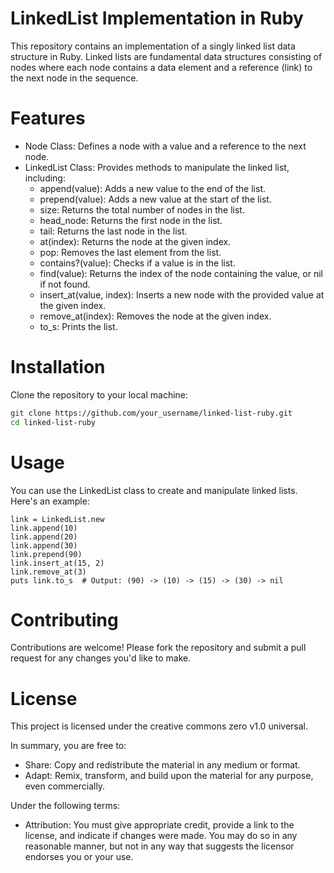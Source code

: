 # LinkedList Implementation in Ruby
This repository contains an implementation of a singly linked list data structure in Ruby. Linked lists are fundamental data structures consisting of nodes where each node contains a data element and a reference (link) to the next node in the sequence.

# Features
- Node Class: Defines a node with a value and a reference to the next node.
- LinkedList Class: Provides methods to manipulate the linked list, including:
  - append(value): Adds a new value to the end of the list.
  - prepend(value): Adds a new value at the start of the list.
  - size: Returns the total number of nodes in the list.
  - head_node: Returns the first node in the list.
  - tail: Returns the last node in the list.
  - at(index): Returns the node at the given index.
  - pop: Removes the last element from the list.
  - contains?(value): Checks if a value is in the list.
  - find(value): Returns the index of the node containing the value, or nil if not found.
  - insert_at(value, index): Inserts a new node with the provided value at the given index.
  - remove_at(index): Removes the node at the given index.
  - to_s: Prints the list.

# Installation
Clone the repository to your local machine:
```sh
git clone https://github.com/your_username/linked-list-ruby.git
cd linked-list-ruby
```

# Usage
You can use the LinkedList class to create and manipulate linked lists. Here's an example:
```
link = LinkedList.new
link.append(10)
link.append(20)
link.append(30)
link.prepend(90)
link.insert_at(15, 2)
link.remove_at(3)
puts link.to_s  # Output: (90) -> (10) -> (15) -> (30) -> nil
```
# Contributing
Contributions are welcome! Please fork the repository and submit a pull request for any changes you'd like to make.

# License
This project is licensed under the creative commons zero v1.0 universal.

In summary, you are free to:
  - Share: Copy and redistribute the material in any medium or format.
  - Adapt: Remix, transform, and build upon the material for any purpose, even commercially.

Under the following terms:
  - Attribution: You must give appropriate credit, provide a link to the license, and indicate if changes were made. You may do so in any reasonable manner, but not in any way that suggests the licensor endorses you or your use.
